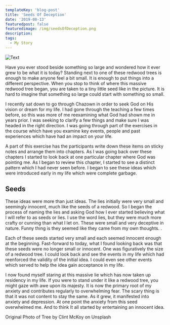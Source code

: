 ```yaml
---
templateKey: 'blog-post'
title: 'Seeds Of Deception'
date: '2019-08-13'
featuredpost: false
featuredimage: /img/seedsOfDeception.png
description:
tags:
  - My Story
---
```


![Text](/img/seedsOfDeception.png)

Have you ever stood beside something so large and wondered how it ever grew to be what it is today? Standing next to one of these redwood trees is enough to make anyone feel a bit small. It is enough to put things into a different perspective. When you stop to think of where this massive redwood tree began, you are taken to a tiny little seed like in the picture. It is hard to imagine that something so large could start with something so small.

I recently sat down to go through Chazown in order to seek God on His vision or dream for my life. I had gone through the teaching a few times before, so this was more of me reexamining what God had shown me in years prior. I was seeking to clarify a few things and make sure I was headed in the right direction. I was going through part of the exercises in the course which have you examine key events, people and past experiences which have had an impact on your life.

A part of this exercise has the participants write down these items on sticky notes and arrange them into chapters. As I was going back over these chapters I started to look back at one particular chapter where God was pointing me. As I began to review this chapter, I started to see a distinct pattern which I had never seen before. I began to see these ideas which were introduced early in my life which were complete garbage.

## Seeds

These ideas were more than just ideas. The lies initially were very small and seemingly innocent, much like the seeds of a redwood. So I began the process of naming the lies and asking God how I ever started believing what I will refer to as seeds or lies. I use the word lies, but they were much more crafty or cunning than what I let on. These were small and very deceptive in nature. Funny thing is they seemed like they came from my own thoughts. .

Each of these seeds started very small and each seemed innocent enough at the beginning. Fast-forward to today, what I found looking back was that these seeds were no longer small or innocent. One was figuratively the size of a redwood tree. I could look back and see the events in my life which had reenforced the validity of the initial idea. I could even see other events which served to help the idea gain acceptance in my life.

I now found myself staring at this massive lie which has now taken up residency in my life. If you were to stand under it like a redwood tree, you might gaze with awe upon its majesty. It is now the primary root of my anxiety and contributes regularly to overwhelming fear. The scary thing is that it was not content to stay the same. As it grew, it manifested into anxiety and depression. At one point the anxiety from this seed overwhelmed me. And to think It all started by entertaining an innocent idea.

Original Photo of Tree by Clint McKoy on Unsplash
